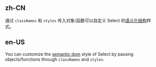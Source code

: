## zh-CN

通过 `classNames` 和 `styles` 传入对象/函数可以自定义 Select 的[语义化结构](#semantic-dom)样式。

## en-US

You can customize the [semantic dom](#semantic-dom) style of Select by passing objects/functions through `classNames` and `styles`.
